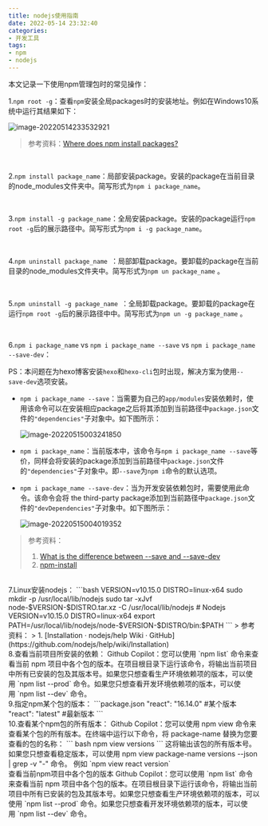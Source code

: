 ```yaml
---
title: nodejs使用指南
date: 2022-05-14 23:32:40
categories:
- 开发工具
tags:
- npm
- nodejs
---
```




本文记录一下使用npm管理包时的常见操作：

<!--more-->

1.`npm root -g`：查看`npm`安装全局packages时的安装地址。例如在Windows10系统中运行其结果如下：

![image-20220514233532921](https://hexo-1302648630.cos.ap-beijing.myqcloud.com/2022-05-15/image-20220514233532921.png)

> 参考资料：[Where does npm install packages?](https://stackoverflow.com/questions/5926672/where-does-npm-install-packages)

</br>

2.`npm install package_name`：局部安装package。安装的package在当前目录的node_modules文件夹中。简写形式为`npm i package_name`。

</br>

3.`npm install -g package_name`：全局安装package。安装的package运行`npm root -g`后的展示路径中。简写形式为`npm i -g package_name`。

</br>

4.`npm uninstall package_name `：局部卸载package。要卸载的package在当前目录的node_modules文件夹中。简写形式为`npm un package_name` 。

</br>

5.`npm uninstall -g package_name `：全局卸载package。要卸载的package在运行`npm root -g`后的展示路径中中。简写形式为`npm un -g package_name` 。

</br>

6.`npm i package_name` vs `npm i package_name --save` vs `npm i package_name --save-dev`：

PS：本问题在为hexo博客安装`hexo`和`hexo-cli`包时出现，解决方案为使用`--save-dev`选项安装。

- `npm i package_name --save`：当需要为自己的`app/modules`安装依赖时，使用该命令可以在安装相应package之后将其添加到当前路径中`package.json`文件的`"dependencies"`子对象中。如下图所示：

  ![image-20220515003241850](https://hexo-1302648630.cos.ap-beijing.myqcloud.com/2022-05-15/image-20220515003241850.png)

- `npm i package_name`：当前版本中，该命令与`npm i package_name --save`等价，同样会将安装的package添加到当前路径中`package.json`文件的`"dependencies"`子对象中。即`--save`为`npm i`命令的默认选项。

- `npm i package_name --save-dev`：当为开发安装依赖包时，需要使用此命令。该命令会将 the third-party package添加到当前路径中`package.json`文件的`"devDependencies"`子对象中。如下图所示：

  ![image-20220515004019352](https://hexo-1302648630.cos.ap-beijing.myqcloud.com/2022-05-15/image-20220515004019352.png)

> 参考资料：
>
> 1. [What is the difference between --save and --save-dev](https://stackoverflow.com/questions/22891211/what-is-the-difference-between-save-and-save-dev)
> 2. [npm-install](https://docs.npmjs.com/cli/v8/commands/npm-install)

</br>
7.Linux安装nodejs：
```bash
VERSION=v10.15.0
DISTRO=linux-x64
sudo mkdir -p /usr/local/lib/nodejs
sudo tar -xJvf node-$VERSION-$DISTRO.tar.xz -C /usr/local/lib/nodejs 
# Nodejs
VERSION=v10.15.0
DISTRO=linux-x64
export PATH=/usr/local/lib/nodejs/node-$VERSION-$DISTRO/bin:$PATH
```
> 参考资料：
> 1. [Installation · nodejs/help Wiki · GitHub](https://github.com/nodejs/help/wiki/Installation)

</br>
8.查看当前项目所安装的依赖：
Github Copilot：您可以使用 `npm list` 命令来查看当前 npm 项目中各个包的版本。在项目根目录下运行该命令，将输出当前项目中所有已安装的包及其版本号。如果您只想查看生产环境依赖项的版本，可以使用 `npm list --prod` 命令。如果您只想查看开发环境依赖项的版本，可以使用 `npm list --dev` 命令。

</br>
9.指定npm某个包的版本：
```package.json
"react": "16.14.0" #某个版本
"react": "latest" #最新版本
```

</br>
10.查看某个npm包的所有版本：
Github Copilot：您可以使用 npm view 命令来查看某个包的所有版本。在终端中运行以下命令，将 package-name 替换为您要查看的包的名称：
``` bash
npm view <package-name> versions
```
这将输出该包的所有版本号。如果您只想查看稳定版本，可以使用 npm view package-name versions --json | grep -v "-" 命令。
例如 `npm view react version`

</br>
查看当前npm项目中各个包的版本
Github Copilot：您可以使用 `npm list` 命令来查看当前 npm 项目中各个包的版本。在项目根目录下运行该命令，将输出当前项目中所有已安装的包及其版本号。如果您只想查看生产环境依赖项的版本，可以使用 `npm list --prod` 命令。如果您只想查看开发环境依赖项的版本，可以使用 `npm list --dev` 命令。